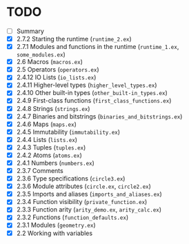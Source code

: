 # TODO
- [ ] Summary
- [x] 2.7.2 Starting the runtime (`runtime_2.ex`)
- [x] 2.7.1 Modules and functions in the runtime (`runtime_1.ex`, `some_modules.ex`)
- [x] 2.6 Macros (`macros.ex`)
- [x] 2.5 Operators (`operators.ex`)
- [x] 2.4.12 IO Lists (`io_lists.ex`)
- [x] 2.4.11 Higher-level types (`higher_level_types.ex`)
- [x] 2.4.10 Other built-in types (`other_built-in_types.ex`)
- [x] 2.4.9 First-class functions (`first_class_functions.ex`)
- [x] 2.4.8 Strings (`strings.ex`)
- [x] 2.4.7 Binaries and bitstrings (`binaries_and_bitstrings.ex`)
- [x] 2.4.6 Maps (`maps.ex`)
- [x] 2.4.5 Immutability (`immutability.ex`)
- [x] 2.4.4 Lists (`lists.ex`)
- [x] 2.4.3 Tuples (`tuples.ex`)
- [x] 2.4.2 Atoms (`atoms.ex`)
- [x] 2.4.1 Numbers (`numbers.ex`)
- [x] 2.3.7 Comments
- [x] 2.3.6 Type specifications (`circle3.ex`)
- [x] 2.3.6 Module attributes (`circle.ex`, `circle2.ex`)
- [x] 2.3.5 Imports and aliases (`imports_and_aliases.ex`)
- [x] 2.3.4 Function visibility (`private_function.ex`)
- [x] 2.3.3 Function arity (`arity_demo.ex`, `arity_calc.ex`)
- [x] 2.3.2 Functions (`function_defaults.ex`)
- [x] 2.3.1 Modules (`geometry.ex`)
- [x] 2.2 Working with variables
